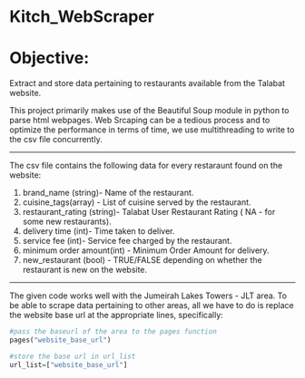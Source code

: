 # Kitch_WebScraper


# Objective:
Extract and store data pertaining to restaurants available from the Talabat website.


This project primarily makes use of the Beautiful Soup module in python to parse html webpages.
Web Srcaping can be a tedious process and to optimize the performance in terms of time, we use multithreading to write to the csv file concurrently.

***

The csv file contains the following data for every restaraunt found on the website: 

1. brand_name (string)- Name of the restaurant. 
2. cuisine_tags(array) - List of cuisine served by the restaurant.    
3. restaurant_rating (string)- Talabat User Restaurant Rating ( NA - for some new restaurants). 
4. delivery time (int)- Time taken to deliver. 
5. service fee (int)- Service fee charged by the restaurant.    
6. minimum order amount(int) - Minimum Order Amount for delivery. 
7. new_restaurant (bool) - TRUE/FALSE depending on whether the restaurant is new on the website. 


*** 

The given code works well with the Jumeirah Lakes Towers - JLT area.
To be able to scrape data pertaining to other areas, all we have to do is replace the website base url at the appropriate lines, specifically:

```python 
#pass the baseurl of the area to the pages function
pages("website_base_url") 

#store the base url in url_list
url_list=["website_base_url"]

 ```
